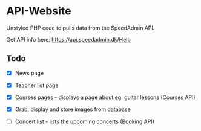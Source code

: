 # API-Website
Unstyled PHP code to pulls data from the SpeedAdmin API.

Get API info here: https://api.speedadmin.dk/Help

## Todo

- [x] News page
- [x] Teacher list page
- [x] Courses pages - displays a page about eg. guitar lessons (Courses API)
- [x] Grab, display and store images from database
- [ ] Concert list - lists the upcoming concerts (Booking API)

